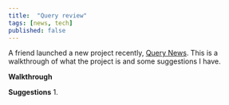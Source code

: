 ```yaml
---
title:  "Query review"  
tags: [news, tech]
published: false
---
```


A friend launched a new project recently, [Query News](https://query.news/ "Query"). This is a walkthrough of what the project is and some suggestions I have.

**Walkthrough**



**Suggestions**
1. 
